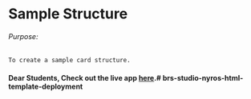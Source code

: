 # Sample Structure

###### Purpose:
    To create a sample card structure.

#### Dear Students, Check out the live app [here](http://203.193.173.125/buildriseshine/design/sample-structure).# brs-studio-nyros-html-template-deployment

